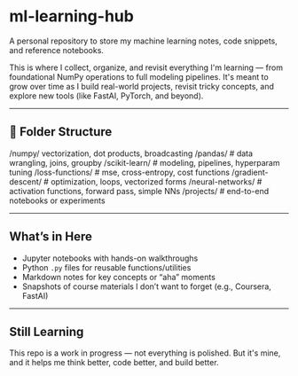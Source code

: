 # ml-learning-hub

A personal repository to store my machine learning notes, code snippets, and reference notebooks.

This is where I collect, organize, and revisit everything I'm learning — from foundational NumPy operations to full modeling pipelines. It's meant to grow over time as I build real-world projects, revisit tricky concepts, and explore new tools (like FastAI, PyTorch, and beyond).

---

## 📁 Folder Structure


/numpy/ vectorization, dot products, broadcasting
/pandas/ # data wrangling, joins, groupby
/scikit-learn/ # modeling, pipelines, hyperparam tuning
/loss-functions/ # mse, cross-entropy, cost functions
/gradient-descent/ # optimization, loops, vectorized forms
/neural-networks/ # activation functions, forward pass, simple NNs
/projects/ # end-to-end notebooks or experiments


---

## What’s in Here

- Jupyter notebooks with hands-on walkthroughs
- Python `.py` files for reusable functions/utilities
- Markdown notes for key concepts or “aha” moments
- Snapshots of course materials I don’t want to forget (e.g., Coursera, FastAI)

---

## Still Learning

This repo is a work in progress — not everything is polished. But it's mine, and it helps me think better, code better, and build better.

